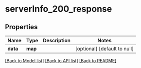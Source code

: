 # serverInfo_200_response

## Properties
Name | Type | Description | Notes
------------ | ------------- | ------------- | -------------
**data** | **map** |  | [optional] [default to null]

[[Back to Model list]](../README.md#documentation-for-models) [[Back to API list]](../README.md#documentation-for-api-endpoints) [[Back to README]](../README.md)


